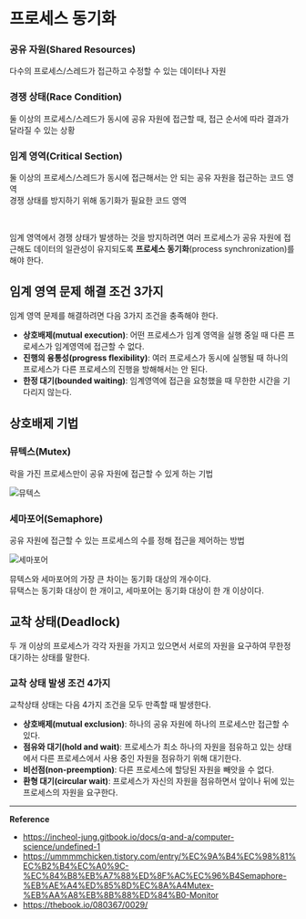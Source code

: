 # 프로세스 동기화

### 공유 자원(Shared Resources)
다수의 프로세스/스레드가 접근하고 수정할 수 있는 데이터나 자원

### 경쟁 상태(Race Condition)
둘 이상의 프로세스/스레드가 동시에 공유 자원에 접근할 때, 접근 순서에 따라 결과가 달라질 수 있는 상황

### 임계 영역(Critical Section)
둘 이상의 프로세스/스레드가 동시에 접근해서는 안 되는 공유 자원을 접근하는 코드 영역<br>
경쟁 상태를 방지하기 위해 동기화가 필요한 코드 영역

<br>

임계 영역에서 경쟁 상태가 발생하는 것을 방지하려면 여러 프로세스가 공유 자원에 접근해도 데이터의 일관성이 유지되도록 **프로세스 동기화**(process synchronization)를 해야 한다.

## 임계 영역 문제 해결 조건 3가지
임계 영역 문제를 해결하려면 다음 3가지 조건을 충족해야 한다.
- **상호배제\(mutual execution\)**: 어떤 프로세스가 임계 영역을 실행 중일 때 다른 프로세스가 임계영역에 접근할 수 없다.
- **진행의 융통성\(progress flexibility\)**: 여러 프로세스가 동시에 실행될 때 하나의 프로세스가 다른 프로세스의 진행을 방해해서는 안 된다.
- **한정 대기\(bounded waiting\)**: 임계영역에 접근을 요청했을 때 무한한 시간을 기다리지 않는다.

## 상호배제 기법
### 뮤텍스(Mutex)
락을 가진 프로세스만이 공유 자원에 접근할 수 있게 하는 기법

![뮤텍스](https://github.com/user-attachments/assets/cceead2c-2f78-4d45-a365-c73d9e26e8da)

### 세마포어(Semaphore)
공유 자원에 접근할 수 있는 프로세스의 수를 정해 접근을 제어하는 방법

![세마포어](https://github.com/user-attachments/assets/7b5fec40-96a1-4fc7-81f3-a433b230b18f)

뮤텍스와 세마포어의 가장 큰 차이는 동기화 대상의 개수이다.<br>
뮤택스는 동기화 대상이 한 개이고, 세마포어는 동기화 대상이 한 개 이상이다.

## 교착 상태(Deadlock)
두 개 이상의 프로세스가 각각 자원을 가지고 있으면서 서로의 자원을 요구하여 무한정 대기하는 상태를 말한다.

### 교착 상태 발생 조건 4가지
교착상태 상태는 다음 4가지 조건을 모두 만족할 때 발생한다.
- **상호배제\(mutual exclusion\)**: 하나의 공유 자원에 하나의 프로세스만 접근할 수 있다.
- **점유와 대기\(hold and wait\)**: 프로세스가 최소 하나의 자원을 점유하고 있는 상태에서 다른 프로세스에서 사용 중인 자원을 점유하기 위해 대기한다.
- **비선점\(non-preemption\)**: 다른 프로세스에 할당된 자원을 빼앗을 수 없다.
- **환형 대기\(circular wait\)**: 프로세스가 자신의 자원을 점유하면서 앞이나 뒤에 있는 프로세스의 자원을 요구한다.

---
**Reference**<br>
- https://incheol-jung.gitbook.io/docs/q-and-a/computer-science/undefined-1
- https://ummmmchicken.tistory.com/entry/%EC%9A%B4%EC%98%81%EC%B2%B4%EC%A0%9C-%EC%84%B8%EB%A7%88%ED%8F%AC%EC%96%B4Semaphore-%EB%AE%A4%ED%85%8D%EC%8A%A4Mutex-%EB%AA%A8%EB%8B%88%ED%84%B0-Monitor
- https://thebook.io/080367/0029/
